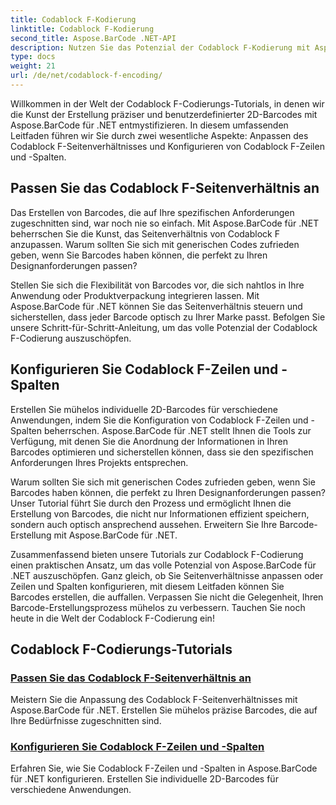 ```yaml
---
title: Codablock F-Kodierung
linktitle: Codablock F-Kodierung
second_title: Aspose.BarCode .NET-API
description: Nutzen Sie das Potenzial der Codablock F-Kodierung mit Aspose.BarCode für .NET. Passen Sie das Seitenverhältnis an, konfigurieren Sie Zeilen und Spalten für präzise 2D-Barcodes.
type: docs
weight: 21
url: /de/net/codablock-f-encoding/
---
```


Willkommen in der Welt der Codablock F-Codierungs-Tutorials, in denen wir die Kunst der Erstellung präziser und benutzerdefinierter 2D-Barcodes mit Aspose.BarCode für .NET entmystifizieren. In diesem umfassenden Leitfaden führen wir Sie durch zwei wesentliche Aspekte: Anpassen des Codablock F-Seitenverhältnisses und Konfigurieren von Codablock F-Zeilen und -Spalten.

## Passen Sie das Codablock F-Seitenverhältnis an

Das Erstellen von Barcodes, die auf Ihre spezifischen Anforderungen zugeschnitten sind, war noch nie so einfach. Mit Aspose.BarCode für .NET beherrschen Sie die Kunst, das Seitenverhältnis von Codablock F anzupassen. Warum sollten Sie sich mit generischen Codes zufrieden geben, wenn Sie Barcodes haben können, die perfekt zu Ihren Designanforderungen passen?

Stellen Sie sich die Flexibilität von Barcodes vor, die sich nahtlos in Ihre Anwendung oder Produktverpackung integrieren lassen. Mit Aspose.BarCode für .NET können Sie das Seitenverhältnis steuern und sicherstellen, dass jeder Barcode optisch zu Ihrer Marke passt. Befolgen Sie unsere Schritt-für-Schritt-Anleitung, um das volle Potenzial der Codablock F-Codierung auszuschöpfen.

## Konfigurieren Sie Codablock F-Zeilen und -Spalten

Erstellen Sie mühelos individuelle 2D-Barcodes für verschiedene Anwendungen, indem Sie die Konfiguration von Codablock F-Zeilen und -Spalten beherrschen. Aspose.BarCode für .NET stellt Ihnen die Tools zur Verfügung, mit denen Sie die Anordnung der Informationen in Ihren Barcodes optimieren und sicherstellen können, dass sie den spezifischen Anforderungen Ihres Projekts entsprechen.

Warum sollten Sie sich mit generischen Codes zufrieden geben, wenn Sie Barcodes haben können, die perfekt zu Ihren Designanforderungen passen? Unser Tutorial führt Sie durch den Prozess und ermöglicht Ihnen die Erstellung von Barcodes, die nicht nur Informationen effizient speichern, sondern auch optisch ansprechend aussehen. Erweitern Sie Ihre Barcode-Erstellung mit Aspose.BarCode für .NET.

Zusammenfassend bieten unsere Tutorials zur Codablock F-Codierung einen praktischen Ansatz, um das volle Potenzial von Aspose.BarCode für .NET auszuschöpfen. Ganz gleich, ob Sie Seitenverhältnisse anpassen oder Zeilen und Spalten konfigurieren, mit diesem Leitfaden können Sie Barcodes erstellen, die auffallen. Verpassen Sie nicht die Gelegenheit, Ihren Barcode-Erstellungsprozess mühelos zu verbessern. Tauchen Sie noch heute in die Welt der Codablock F-Codierung ein!
## Codablock F-Codierungs-Tutorials
### [Passen Sie das Codablock F-Seitenverhältnis an](./codablock-f-aspect-ratio-customization/)
Meistern Sie die Anpassung des Codablock F-Seitenverhältnisses mit Aspose.BarCode für .NET. Erstellen Sie mühelos präzise Barcodes, die auf Ihre Bedürfnisse zugeschnitten sind.
### [Konfigurieren Sie Codablock F-Zeilen und -Spalten](./codablock-f-row-column-configuration/)
Erfahren Sie, wie Sie Codablock F-Zeilen und -Spalten in Aspose.BarCode für .NET konfigurieren. Erstellen Sie individuelle 2D-Barcodes für verschiedene Anwendungen.